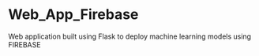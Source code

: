 # Web_App_Firebase

Web application built using Flask to deploy machine learning models using FIREBASE
